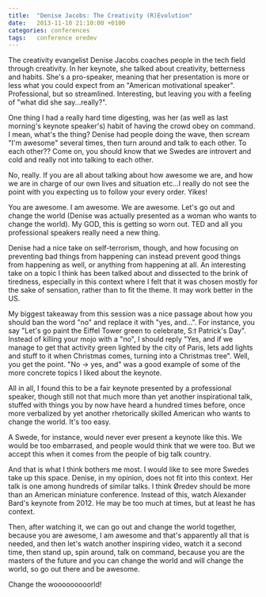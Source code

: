 ```yaml
---
title:  "Denise Jacobs: The Creativity (R)Evolution"
date: 	2013-11-10 21:10:00 +0100
categories: conferences
tags: 	conference oredev
---
```



The creativity evangelist Denise Jacobs coaches people in the tech field through
creativity. In her keynote, she talked about creativity, betterness and habits.
She's a pro-speaker, meaning that her presentation is more or less what you could
expect from an "American motivational speaker". Professional, but so streamlined.
Interesting, but leaving you with a feeling of "what did she say...really?".

One thing I had a really hard time digesting, was her (as well as last morning's
keynote speaker's) habit of having the crowd obey on command. I mean, what's the
thing? Denise had people doing the wave, then scream "I'm awesome" several times,
then turn around and talk to each other. To each other?? Come on, you should know
that we Swedes are introvert and cold and really not into talking to each other.

No, really. If you are all about talking about how awesome we are, and how we are
in charge of our own lives and situation etc...I really do not see the point with
you expecting us to follow your every order. Yikes!

You are awesome. I am awesome. We are awesome. Let's go out and change the world
(Denise was actually presented as a woman who wants to change the world). My GOD,
this is getting so worn out. TED and all you professional speakers really need a
new thing.

Denise had a nice take on self-terrorism, though, and how focusing on preventing
bad things from happening can instead prevent good things from happening as well,
or anything from happening at all. An interesting take on a topic I think has been
talked about and dissected to the brink of tiredness, especially in this context
where I felt that it was chosen mostly for the sake of sensation, rather than to
fit the theme. It may work better in the US.

My biggest takeaway from this session was a nice passage about how you should ban
the word "no" and replace it with "yes, and...". For instance, you say "Let's go
paint the Eiffel Tower green to celebrate, S:t Patrick's Day". Instead of killing
your mojo with a "no", I should reply "Yes, and if we manage to get that activity
green lighted by the city of Paris, lets add lights and stuff to it when Christmas
comes, turning into a Christmas tree". Well, you get the point. "No -> yes, and"
was a good example of some of the more concrete topics I liked about the keynote.

All in all, I found this to be a fair keynote presented by a professional speaker,
though still not that much more than yet another inspirational talk, stuffed with
things you by now have heard a hundred times before, once more verbalized by yet
another rhetorically skilled American who wants to change the world. It's too easy.

A Swede, for instance, would never ever present a keynote like this. We would be
too embarrased, and people would think that we were too. But we accept this when
it comes from the people of big talk country.

And that is what I think bothers me most. I would like to see more Swedes take up
this space. Denise, in my opinion, does not fit into this context. Her talk is one
among hundreds of similar talks. I think Øredev should be more than an American
miniature conference. Instead of this, watch Alexander Bard's keynote from 2012.
He may be too much at times, but at least he has context.

Then, after watching it, we can go out and change the world together, because you
are awesome, I am awesome and that's apparently all that is needed, and then let's
watch another inspiring video, watch it a second time, then stand up, spin around,
talk on command, because you are the masters of the future and you can change the
world and will change the world, so go out there and be awesome. 

Change the wooooooooorld!